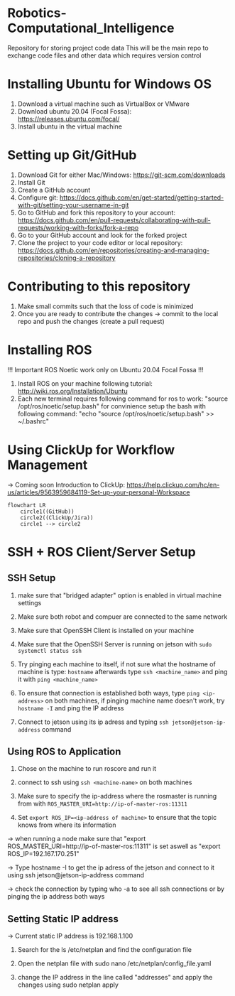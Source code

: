 # Robotics-Computational_Intelligence
Repository for storing project code data
This will be the main repo to exchange code files and other data which requires version control


# Installing Ubuntu for Windows OS
1. Download a virtual machine such as VirtualBox or VMware
2. Download ubuntu 20.04 (Focal Fossa): https://releases.ubuntu.com/focal/
3. Install ubuntu in the virtual machine

# Setting up Git/GitHub
1. Download Git for either Mac/Windows: https://git-scm.com/downloads
2. Install Git 
3. Create a GitHub account 
4. Configure git: https://docs.github.com/en/get-started/getting-started-with-git/setting-your-username-in-git
5. Go to GitHub and fork this repository to your account: https://docs.github.com/en/pull-requests/collaborating-with-pull-requests/working-with-forks/fork-a-repo
6. Go to your GitHub account and look for the forked project
7. Clone the project to your code editor or local repository: https://docs.github.com/en/repositories/creating-and-managing-repositories/cloning-a-repository

# Contributing to this repository
1. Make small commits such that the loss of code is minimized
2. Once you are ready to contribute the changes -> commit to the local repo and
push the changes (create a pull request) 

# Installing ROS
[//]: # "!!! ROS only works on Ubuntu Focal"
!!! Important ROS Noetic work only on Ubuntu 20.04 Focal Fossa !!!
1. Install ROS on your machine following tutorial: http://wiki.ros.org/Installation/Ubuntu
2. Each new terminal requires following command for ros to work: "source /opt/ros/noetic/setup.bash" for convinience setup the bash with following command:
"echo "source /opt/ros/noetic/setup.bash" >> ~/.bashrc"


# Using ClickUp for Workflow Management 
-> Coming soon
Introduction to ClickUp: https://help.clickup.com/hc/en-us/articles/9563959684119-Set-up-your-personal-Workspace

```mermaid
flowchart LR
    circle1((GitHub))
    circle2((ClickUp/Jira))
    circle1 --> circle2
```
# SSH + ROS Client/Server Setup

## SSH Setup

1. make sure that "bridged adapter" option is enabled in virtual machine settings

2. Make sure both robot and compuer are connected to the same network

3. Make sure that OpenSSH Client is installed on your machine

4. Make sure that the OpenSSH Server is running on jetson with ```sudo systemctl status ssh```

4. Try pinging each machine to itself, if not sure what the hostname of machine is type: ```hostname```
afterwards type ```ssh <machine_name>``` and ping it with ```ping <machine_name>```

4. To ensure that connection is established both ways, type ```ping <ip-address>``` on both machines, if pinging machine name doesn't work, try ```hostname -I``` and ping the IP address

5. Connect to jetson using its ip adress and typing ```ssh jetson@jetson-ip-address``` command 

## Using ROS to Application

1. Chose on the machine to run roscore and run it 

2. connect to ssh using ```ssh <machine-name>``` on both machines

3. Make sure to specify the ip-address where the rosmaster is running from with ```ROS_MASTER_URI=http://ip-of-master-ros:11311```

4. Set ```export ROS_IP=<ip-address of machine>```  to ensure that the topic knows from where its information 

-> when running a node make sure that "export ROS_MASTER_URI=http://ip-of-master-ros:11311" is set aswell as "export ROS_IP=192.167.170.251"


-> Type hostname -I to get the ip adress of the jetson and connect to it using ssh jetson@jetson-ip-address command 

-> check the connection by typing who -a to see all ssh connections or by pinging the ip address both ways


## Setting Static IP address

-> Current static IP address is 192.168.1.100

1. Search for the ls /etc/netplan and find the configuration file 

2. Open the netplan file with sudo nano /etc/netplan/config_file.yaml

3. change the IP address in the line called "addresses" and apply the changes using sudo netplan apply
